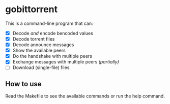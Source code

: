 # gobittorrent

This is a command-line program that can:

- [x] Decode _and_ encode bencoded values
- [x] Decode torrent files
- [x] Decode announce messages
- [x] Show the available peers
- [x] Do the handshake with multiple peers
- [x] Exchange messages with multiple peers _(partially)_
- [ ] Download (single-file) files

## How to use

Read the Makefile to see the available commands or run the help command.
